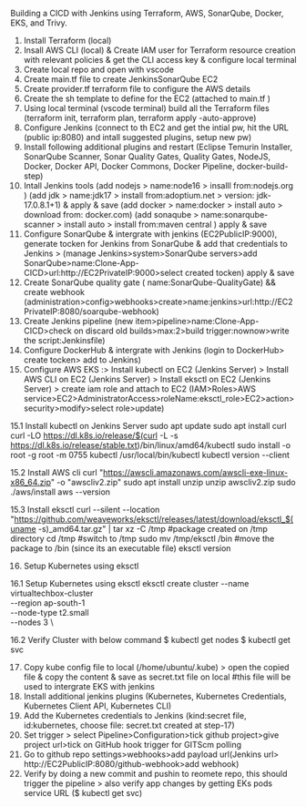 Building a CICD with Jenkins using Terraform, AWS, SonarQube, Docker, EKS, and Trivy.

1. Install Terraform (local)
2. Insall AWS CLI (local) & Create IAM user for Terraform resource creation with relevant policies & get the CLI access key & configure local terminal
3. Create local repo and open with vscode 
4. Create main.tf file to create JenkinsSonarQube EC2
5. Create provider.tf terraform file to configure the AWS details
6. Create the sh template to define for the EC2 (attached to main.tf )
7. Using local terminal (vscode terminal) build all the Terraform files (terraform init, terraform plan, terraform apply -auto-approve)
8. Configure Jenkins (connect to th EC2 and get the intial pw, hit the URL (public ip:8080) and intall suggested plugins, setup new pw)
9. Install following additional plugins and restart (Eclipse Temurin Installer, SonarQube Scanner, Sonar Quality Gates, Quality Gates, NodeJS, Docker, Docker API, Docker Commons, Docker Pipeline, docker-build-step)
10. Intall Jenkins tools (add nodejs > name:node16 > insalll from:nodejs.org ) (add jdk > name:jdk17 > install from:adoptium.net > version: jdk-17.0.8.1+1) & apply & save (add docker > name:docker > install auto > download from: docker.com) (add sonaqube > name:sonarqube-scanner > install auto > install from:maven central ) apply & save
11. Configure SonarQube & intergrate with jenkins (EC2PublicIP:9000), generate tocken for Jenkins from SonarQube & add that credentials to Jenkins > (manage Jenkins>system>SonarQube servers>add SonarQube>name:Clone-App-CICD>url:http://EC2PrivateIP:9000>select created tocken) apply & save
12. Create SonarQube quality gate ( name:SonarQube-QualityGate) && create webhook (administration>config>webhooks>create>name:jenkins>url:http://EC2PrivateIP:8080/soarqube-webhook)
13. Create Jenkins pipeline (new item>pipeline>name:Clone-App-CICD>check on discard old builds>max:2>build trigger:nownow>write the script:Jenkinsfile) 
14. Configure DockerHub & intergrate with Jenkins (login to DockerHub> create tocken> add to Jenkins)
15. Configure AWS EKS :> Install kubectl on EC2 (Jenkins Server) > Install AWS CLI on EC2 (Jenkins Server) > Install  eksctl on EC2 (Jenkins Server) > create iam role and attach to EC2 (IAM>Roles>AWS service>EC2>AdministratorAccess>roleName:eksctl_role>EC2>action>security>modify>select role>update)

  15.1 Install kubectl on Jenkins Server
   sudo apt update
   sudo apt install curl
   curl -LO https://dl.k8s.io/release/$(curl -L -s https://dl.k8s.io/release/stable.txt)/bin/linux/amd64/kubectl
   sudo install -o root -g root -m 0755 kubectl /usr/local/bin/kubectl
   kubectl version --client

  15.2 Install AWS cli
   curl "https://awscli.amazonaws.com/awscli-exe-linux-x86_64.zip" -o "awscliv2.zip"
   sudo apt install unzip
   unzip awscliv2.zip
   sudo ./aws/install
   aws --version

  15.3 Install  eksctl
   curl --silent --location "https://github.com/weaveworks/eksctl/releases/latest/download/eksctl_$(uname -s)_amd64.tar.gz" | tar xz -C /tmp                    #package created on /tmp directory
   cd /tmp                         #switch to /tmp
   sudo mv /tmp/eksctl /bin        #move the package to /bin (since its an executable file)
   eksctl version

16. Setup Kubernetes using eksctl

  16.1 Setup Kubernetes using eksctl
   eksctl create cluster --name virtualtechbox-cluster \
   --region ap-south-1 \
   --node-type t2.small \
   --nodes 3 \

  16.2 Verify Cluster with below command
   $ kubectl get nodes
   $ kubectl get svc

17. Copy kube config file to local (/home/ubuntu/.kube) > open the copied file & copy the content & save as secret.txt file on local         #this file will be used to intergrate EKS with jenkins
18. Install additional jenkins plugins (Kubernetes, Kubernetes Credentials, Kubernetes Client API, Kubernetes CLI)
19. Add the Kubernetes credentials to Jenkins (kind:secret file, id:kubernetes, choose file: secret.txt created at step-17)
20. Set trigger > select Pipeline>Configuration>tick github project>give project url>tick on GitHub hook trigger for GITScm polling
21. Go to github repo settings>webhooks>add payload url(Jenkins url> http://EC2PublicIP:8080/github-webhook>add webhook)
22. Verify by doing a new commit and pushin to reomete repo, this should trigger the pipeline > also verify app changes by getting EKs pods service URL ($ kubectl get svc)
